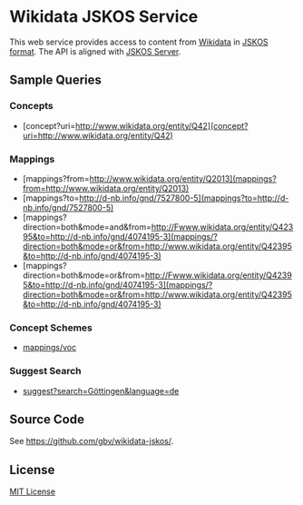 # Wikidata JSKOS Service

This web service provides access to content from [Wikidata] in [JSKOS format]. The API is aligned with [JSKOS Server].

## Sample Queries

### Concepts

* [concept?uri=http://www.wikidata.org/entity/Q42](concept?uri=http://www.wikidata.org/entity/Q42)

### Mappings

* [mappings?from=http://www.wikidata.org/entity/Q2013](mappings?from=http://www.wikidata.org/entity/Q2013)
* [mappings?to=http://d-nb.info/gnd/7527800-5](mappings?to=http://d-nb.info/gnd/7527800-5)
* [mappings?direction=both&mode=and&from=http://Fwww.wikidata.org/entity/Q42395&to=http://d-nb.info/gnd/4074195-3](mappings/?direction=both&mode=or&from=http://www.wikidata.org/entity/Q42395&to=http://d-nb.info/gnd/4074195-3)
* [mappings?direction=both&mode=or&from=http://Fwww.wikidata.org/entity/Q42395&to=http://d-nb.info/gnd/4074195-3](mappings/?direction=both&mode=or&from=http://www.wikidata.org/entity/Q42395&to=http://d-nb.info/gnd/4074195-3)

### Concept Schemes

* [mappings/voc](mappings/voc)

### Suggest Search

* [suggest?search=Göttingen&language=de](suggest?search=Göttingen&language=de)

## Source Code

See <https://github.com/gbv/wikidata-jskos/>.

## License

[MIT License](https://github.com/gbv/wikidata-jskos/blob/master/LICENSE.md)

[Wikidata]: https://www.wikidata.org/
[JSKOS format]: https://gbv.github.io/jskos/jskos.html
[JSKOS Server]: https://github.com/gbv/jskos-server
